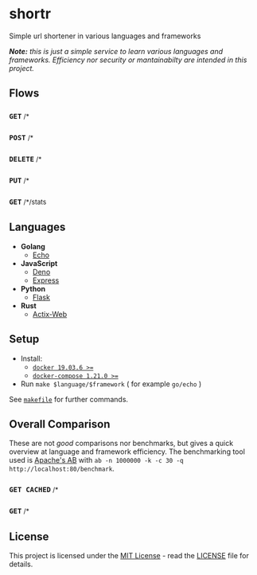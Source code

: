 # shortr
Simple url shortener in various languages and frameworks

_**Note:** this is just a simple service to learn various languages and frameworks. Efficiency nor security or mantainabilty are intended in this project._

## Flows
### `GET` <span style="font-weight: normal; font-size: 0.8em;">/*<span/>
### `POST` <span style="font-weight: normal; font-size: 0.8em;">/*<span/>
### `DELETE` <span style="font-weight: normal; font-size: 0.8em;">/*<span/>
### `PUT` <span style="font-weight: normal; font-size: 0.8em;">/*<span/>
### `GET` <span style="font-weight: normal; font-size: 0.8em;">/*/stats<span/>

## Languages
- **Golang**
    - [Echo](go/echo/README.md)
- **JavaScript**
    - [Deno](js/deno/README.md)
    - [Express](js/express/README.md)
- **Python**
    - [Flask](py/flask/README.md)
- **Rust**
    - [Actix-Web](rs/actix/README.md)

## Setup
- Install:
    - [`docker 19.03.6 >=`](https://docs.docker.com/get-docker/)
    - [`docker-compose 1.21.0 >=`](https://docs.docker.com/compose/install/)
- Run `make $language/$framework` ( for example `go/echo` )

See [`makefile`](makefile) for further commands.

## Overall Comparison
These are not _good_ comparisons nor benchmarks, but gives a quick overview at language and framework efficiency. The benchmarking tool used is [Apache's AB](https://httpd.apache.org/docs/2.4/programs/ab.html) with `ab -n 1000000 -k -c 30 -q http://localhost:80/benchmark`.

### `GET CACHED` <span style="font-weight: normal; font-size: 0.8em;">/*<span/>
### `GET` <span style="font-weight: normal; font-size: 0.8em;">/*<span/>

## License
This project is licensed under the [MIT License](https://opensource.org/licenses/MIT) - read the [LICENSE](LICENSE) file for details.